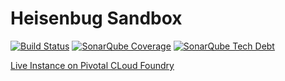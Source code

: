 # Heisenbug Sandbox

[![Build Status](https://travis-ci.org/parkerwy/heisenbug-sandbox.svg?branch=master)](https://travis-ci.org/parkerwy/heisenbug-sandbox)
[![SonarQube Coverage](https://img.shields.io/sonar/https/sonarqube.com/lab.heisenbug:heisenbug-sandbox/coverage.svg)](https://sonarqube.com/component_measures/domain/Coverage?id=lab.heisenbug%3Aheisenbug-sandbox)
[![SonarQube Tech Debt](https://img.shields.io/sonar/https/sonarqube.com/lab.heisenbug:heisenbug-sandbox/tech_debt.svg)](https://sonarqube.com/component_measures/metric/sqale_debt_ratio/list?id=lab.heisenbug%3Aheisenbug-sandbox)

[Live Instance on Pivotal CLoud Foundry](https://heisenbug-sandbox.cfapps.io/)